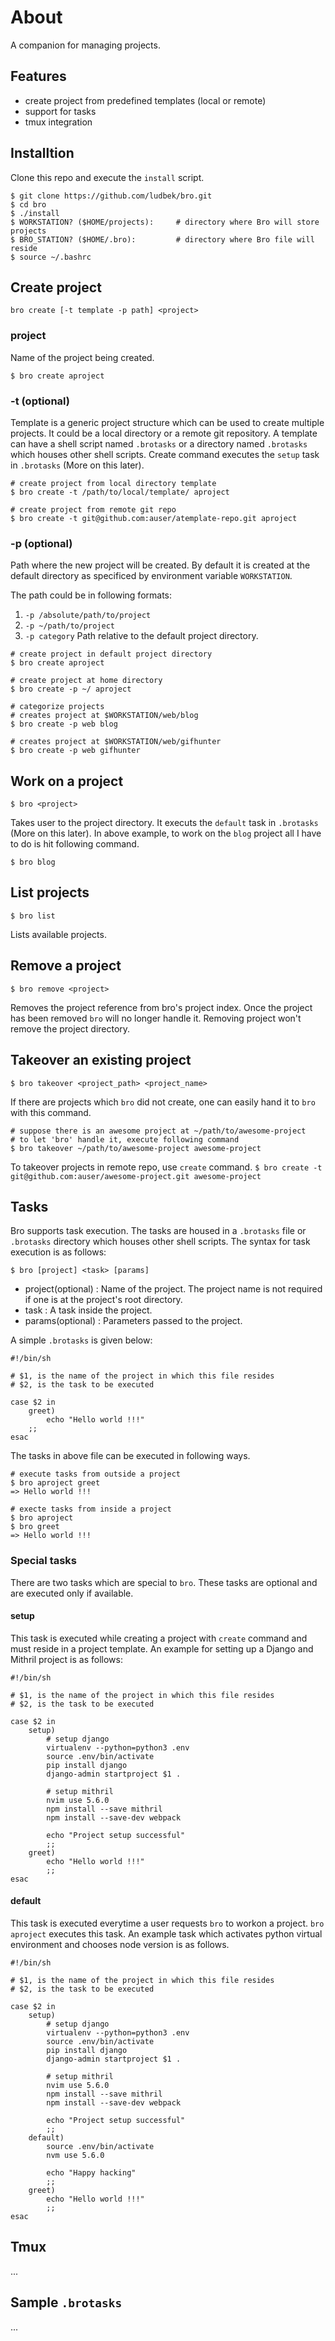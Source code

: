 # About
A companion for managing projects.

## Features
- create project from predefined templates (local or remote)
- support for tasks
- tmux integration

## Installtion
Clone this repo and execute the `install` script.

```shell
$ git clone https://github.com/ludbek/bro.git
$ cd bro
$ ./install
$ WORKSTATION? ($HOME/projects):     # directory where Bro will store projects
$ BRO_STATION? ($HOME/.bro):         # directory where Bro file will reside
$ source ~/.bashrc
```

## Create project
`bro create [-t template -p path] <project>`

### project
Name of the project being created.

```shell
$ bro create aproject
```

### -t (optional)
Template is a generic project structure which can be used to create multiple projects.
It could be a local directory or a remote git repository.
A template can have a shell script named `.brotasks` or a directory named `.brotasks` which houses other 
shell scripts. Create command executes the `setup` task in `.brotasks` (More on this later).

```shell
# create project from local directory template
$ bro create -t /path/to/local/template/ aproject

# create project from remote git repo
$ bro create -t git@github.com:auser/atemplate-repo.git aproject
```

### -p (optional)
Path where the new project will be created. By default it is created at the default directory
as specificed by environment variable `WORKSTATION`.

The path could be in following formats:

1. `-p /absolute/path/to/project`
2. `-p ~/path/to/project`
3. `-p category`
			Path relative to the default project directory.

```shell
# create project in default project directory
$ bro create aproject

# create project at home directory
$ bro create -p ~/ aproject

# categorize projects
# creates project at $WORKSTATION/web/blog
$ bro create -p web blog

# creates project at $WORKSTATION/web/gifhunter
$ bro create -p web gifhunter
```

## Work on a project
`$ bro <project>`

Takes user to the project directory. It executs the `default` task in `.brotasks` (More on this later).
In above example, to work on the `blog` project all I have to do is hit following command.

`$ bro blog`


## List projects
`$ bro list`

Lists available projects.

## Remove a project
`$ bro remove <project>`

Removes the project reference from bro's project index.
Once the project has been removed `bro` will no longer handle it.
Removing project won't remove the project directory.

## Takeover an existing project
`$ bro takeover <project_path> <project_name>`

If there are projects which `bro` did not create, one can easily hand it to `bro` with this command.

```shell
# suppose there is an awesome project at ~/path/to/awesome-project
# to let 'bro' handle it, execute following command
$ bro takeover ~/path/to/awesome-project awesome-project
```

To takeover projects in remote repo, use `create` command.
`$ bro create -t git@github.com:auser/awesome-project.git awesome-project`

## Tasks
Bro supports task execution. The tasks are housed in a `.brotasks` file or `.brotasks` directory which houses
other shell scripts. The syntax for task execution is as follows:

`$ bro [project] <task> [params]`

- project(optional) : Name of the project. The project name is not required if one is at the project's root directory.
- task : A task inside the project.
- params(optional) : Parameters passed to the project.

A simple `.brotasks` is given below:

```shell
#!/bin/sh

# $1, is the name of the project in which this file resides
# $2, is the task to be executed

case $2 in
	greet)
		echo "Hello world !!!"
	;;
esac
```

The tasks in above file can be executed in following ways.

```shell
# execute tasks from outside a project
$ bro aproject greet
=> Hello world !!!

# execte tasks from inside a project
$ bro aproject
$ bro greet
=> Hello world !!!
```

### Special tasks
There are two tasks which are special to `bro`. These tasks are optional and are executed only if available.

#### setup
This task is executed while creating a project with `create` command and must reside in a project template.
An example for setting up a Django and Mithril project is as follows:

```shell
#!/bin/sh

# $1, is the name of the project in which this file resides
# $2, is the task to be executed

case $2 in
	setup)
		# setup django
		virtualenv --python=python3 .env
		source .env/bin/activate
		pip install django
		django-admin startproject $1 .

		# setup mithril
		nvim use 5.6.0
		npm install --save mithril
		npm install --save-dev webpack

		echo "Project setup successful"
		;;
	greet)
		echo "Hello world !!!"
		;;
esac
```

#### default
This task is executed everytime a user requests `bro` to workon a project.
`bro aproject` executes this task.
An example task which activates python virtual environment and chooses node version is as follows.

```shell
#!/bin/sh

# $1, is the name of the project in which this file resides
# $2, is the task to be executed

case $2 in
	setup)
		# setup django
		virtualenv --python=python3 .env
		source .env/bin/activate
		pip install django
		django-admin startproject $1 .

		# setup mithril
		nvim use 5.6.0
		npm install --save mithril
		npm install --save-dev webpack

		echo "Project setup successful"
		;;
	default)
		source .env/bin/activate
		nvm use 5.6.0

		echo "Happy hacking"
		;;
	greet)
		echo "Hello world !!!"
		;;
esac
```


## Tmux
...


## Sample `.brotasks`
...
